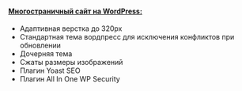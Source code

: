 #### [Многостраничный сайт на WordPress:](https://xn----otbabpgjqhk0a2h8a.xn--p1acf/)
* Адаптивная верстка до 320px
* Стандартная тема вордпресс для исключения конфликтов при обновлении 
* Дочерняя тема
* Сжаты размеры изображений
* Плагин Yoast SEO
* Плагин All In One WP Security
